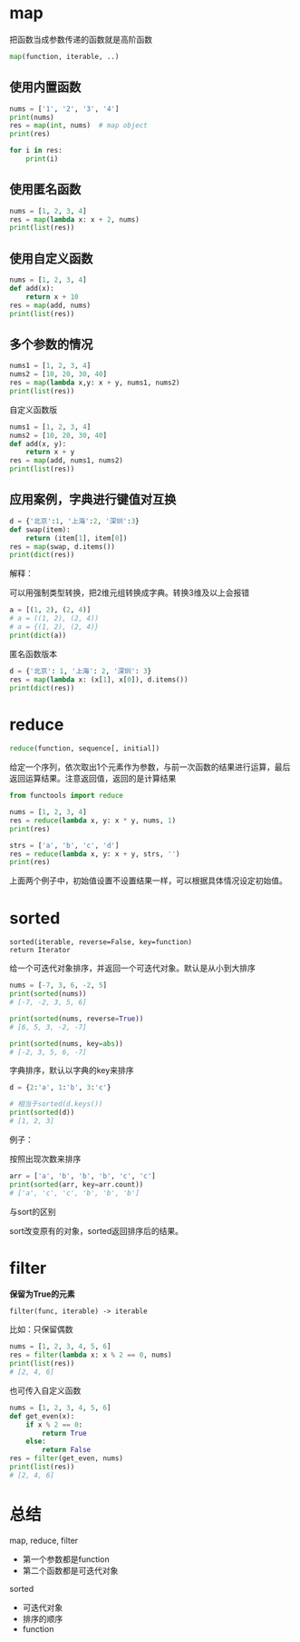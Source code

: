 # map

把函数当成参数传递的函数就是高阶函数

```python
map(function, iterable, ..)
```

## 使用内置函数

```python
nums = ['1', '2', '3', '4']
print(nums)
res = map(int, nums)  # map object
print(res)

for i in res:
    print(i)
```

## 使用匿名函数

```python
nums = [1, 2, 3, 4]
res = map(lambda x: x + 2, nums)
print(list(res))
```

## 使用自定义函数

```python
nums = [1, 2, 3, 4]
def add(x):
    return x + 10
res = map(add, nums)
print(list(res))
```



## 多个参数的情况

```python
nums1 = [1, 2, 3, 4]
nums2 = [10, 20, 30, 40]
res = map(lambda x,y: x + y, nums1, nums2)
print(list(res))
```

自定义函数版

```python
nums1 = [1, 2, 3, 4]
nums2 = [10, 20, 30, 40]
def add(x, y):
    return x + y
res = map(add, nums1, nums2)
print(list(res))
```

## 应用案例，字典进行键值对互换

```python
d = {'北京':1, '上海':2, '深圳':3}
def swap(item):
    return (item[1], item[0])
res = map(swap, d.items())
print(dict(res))
```

解释：

可以用强制类型转换，把2维元组转换成字典。转换3维及以上会报错

```python
a = [(1, 2), (2, 4)]
# a = ((1, 2), (2, 4))
# a = {(1, 2), (2, 4)}
print(dict(a))
```

匿名函数版本

```python
d = {'北京': 1, '上海': 2, '深圳': 3}
res = map(lambda x: (x[1], x[0]), d.items())
print(dict(res))

```

# reduce

```python
reduce(function, sequence[, initial])
```

给定一个序列，依次取出1个元素作为参数，与前一次函数的结果进行运算，最后返回运算结果。注意返回值，返回的是计算结果

```python
from functools import reduce

nums = [1, 2, 3, 4]
res = reduce(lambda x, y: x * y, nums, 1)
print(res)

strs = ['a', 'b', 'c', 'd']
res = reduce(lambda x, y: x + y, strs, '')
print(res)
```

上面两个例子中，初始值设置不设置结果一样，可以根据具体情况设定初始值。

# sorted

```
sorted(iterable, reverse=False, key=function)
return Iterator
```

给一个可迭代对象排序，并返回一个可迭代对象。默认是从小到大排序

```python
nums = [-7, 3, 6, -2, 5]
print(sorted(nums))
# [-7, -2, 3, 5, 6]

print(sorted(nums, reverse=True))
# [6, 5, 3, -2, -7]

print(sorted(nums, key=abs))
# [-2, 3, 5, 6, -7]
```

字典排序，默认以字典的key来排序

```python
d = {2:'a', 1:'b', 3:'c'}

# 相当于sorted(d.keys())
print(sorted(d))
# [1, 2, 3]
```

例子：

按照出现次数来排序

```python
arr = ['a', 'b', 'b', 'b', 'c', 'c']
print(sorted(arr, key=arr.count))
# ['a', 'c', 'c', 'b', 'b', 'b']
```

与sort的区别

sort改变原有的对象，sorted返回排序后的结果。

# filter

**保留为True的元素**

```
filter(func, iterable) -> iterable
```

比如：只保留偶数

```python
nums = [1, 2, 3, 4, 5, 6]
res = filter(lambda x: x % 2 == 0, nums)
print(list(res))
# [2, 4, 6]
```

也可传入自定义函数

```python
nums = [1, 2, 3, 4, 5, 6]
def get_even(x):
    if x % 2 == 0:
        return True
    else:
        return False
res = filter(get_even, nums)
print(list(res))
# [2, 4, 6]
```

# 总结

map, reduce, filter

- 第一个参数都是function
- 第二个函数都是可迭代对象

sorted

- 可迭代对象
- 排序的顺序
- function